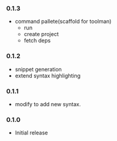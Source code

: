 ### 0.1.3

 - command pallete(scaffold for toolman)
    - run
    - create project
    - fetch deps

### 0.1.2

* snippet generation
* extend syntax highlighting

### 0.1.1

* modify to add new syntax.

### 0.1.0

* Initial release

